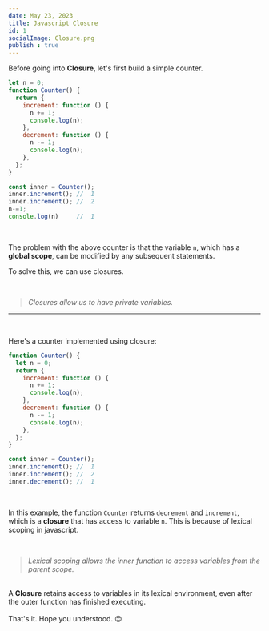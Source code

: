 ```yaml
---
date: May 23, 2023
title: Javascript Closure
id: 1
socialImage: Closure.png
publish : true
---
```

Before going into **Closure**, let's first build a simple counter.

```javascript
let n = 0;
function Counter() { 
  return {
    increment: function () {
      n += 1;
      console.log(n);
    },
    decrement: function () {
      n -= 1;
      console.log(n);
    },
  };
}

const inner = Counter();
inner.increment(); //  1
inner.increment(); //  2
n-=1;
console.log(n)     //  1 
```
&nbsp;  

The problem with the above counter is that the variable `n`, which has a **global scope**, can be modified by any subsequent statements.

To solve this, we can use closures.

&nbsp;  

> *Closures allow us to have private variables.*
---

&nbsp;  


Here's a counter implemented using closure: 
~~~javascript
function Counter() {
  let n = 0;
  return {
    increment: function () {
      n += 1;
      console.log(n);
    },
    decrement: function () {
      n -= 1;
      console.log(n);
    },
  };
}

const inner = Counter();
inner.increment(); //  1
inner.increment(); //  2
inner.decrement(); //  1
~~~
&nbsp;  

In this example, the function `Counter` returns `decrement` and `increment`, which is a **closure** that has access to variable `n`. This is because of lexical scoping in javascript.

&nbsp;  


 >  *Lexical scoping allows the inner function to access variables from the parent scope.* 

 
&nbsp;  
A **Closure** retains access to variables in its lexical environment, even after the outer function has finished executing. \
  \
That's it.
Hope you understood. 😊


 